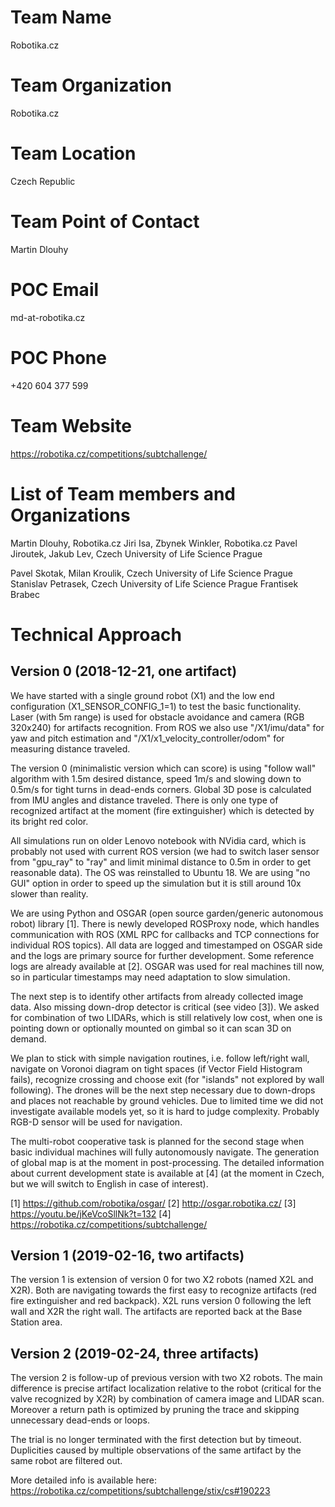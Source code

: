 # Team Name
Robotika.cz

# Team Organization
Robotika.cz

# Team Location
Czech Republic

# Team Point of Contact
Martin Dlouhy

# POC Email
md-at-robotika.cz

# POC Phone
+420 604 377 599

# Team Website
https://robotika.cz/competitions/subtchallenge/

# List of Team members and Organizations
Martin Dlouhy, Robotika.cz
Jiri Isa,
Zbynek Winkler, Robotika.cz
Pavel Jiroutek,
Jakub Lev, Czech University of Life Science Prague

Pavel Skotak,
Milan Kroulik, Czech University of Life Science Prague
Stanislav Petrasek, Czech University of Life Science Prague
Frantisek Brabec


# Technical Approach

## Version 0 (2018-12-21, one artifact)

We have started with a single ground robot (X1) and the low end configuration
(X1_SENSOR_CONFIG_1=1) to test the basic functionality. Laser (with 5m range)
is used for obstacle avoidance and camera (RGB 320x240) for artifacts
recognition. From ROS we also use "/X1/imu/data" for yaw and pitch estimation
and "/X1/x1_velocity_controller/odom" for measuring distance traveled.

The version 0 (minimalistic version which can score) is using "follow wall"
algorithm with 1.5m desired distance, speed 1m/s and slowing down to 0.5m/s for
tight turns in dead-ends corners. Global 3D pose is calculated from IMU angles
and distance traveled. There is only one type of recognized artifact at the
moment (fire extinguisher) which is detected by its bright red color.

All simulations run on older Lenovo notebook with NVidia card, which is
probably not used with current ROS version (we had to switch laser sensor from
"gpu_ray" to "ray" and limit minimal distance to 0.5m in order to get
reasonable data). The OS was reinstalled to Ubuntu 18. We are using "no GUI"
option in order to speed up the simulation but it is still around 10x slower
than reality.

We are using Python and OSGAR (open source garden/generic autonomous robot)
library [1]. There is newly developed ROSProxy node, which handles
communication with ROS (XML RPC for callbacks and TCP connections for
individual ROS topics). All data are logged and timestamped on OSGAR side and
the logs are primary source for further development.  Some reference logs are
already available at [2]. OSGAR was used for real machines till now, so in
particular timestamps may need adaptation to slow simulation.

The next step is to identify other artifacts from already collected image data.
Also missing down-drop detector is critical (see video [3]). We asked for
combination of two LIDARs, which is still relatively low cost, when one is
pointing down or optionally mounted on gimbal so it can scan 3D on demand.

We plan to stick with simple navigation routines, i.e. follow left/right wall,
navigate on Voronoi diagram on tight spaces (if Vector Field Histogram fails),
recognize crossing and choose exit (for "islands" not explored by wall
following).  The drones will be the next step necessary due to down-drops and
places not reachable by ground vehicles. Due to limited time we did not
investigate available models yet, so it is hard to judge complexity. Probably
RGB-D sensor will be used for navigation.

The multi-robot cooperative task is planned for the second stage when basic
individual machines will fully autonomously navigate. The generation of global
map is at the moment in post-processing.  The detailed information about
current development state is available at [4] (at the moment in Czech, but we
will switch to English in case of interest).

[1] https://github.com/robotika/osgar/
[2] http://osgar.robotika.cz/
[3] https://youtu.be/jKeVcoSllNk?t=132
[4] https://robotika.cz/competitions/subtchallenge/


## Version 1 (2019-02-16, two artifacts)

The version 1 is extension of version 0 for two X2 robots (named X2L and X2R).
Both are navigating towards the first easy to recognize artifacts (red fire
extinguisher and red backpack). X2L runs version 0 following the left wall and
X2R the right wall. The artifacts are reported back at the Base Station area.


## Version 2 (2019-02-24, three artifacts)

The version 2 is follow-up of previous version with two X2 robots. The main
difference is precise artifact localization relative to the robot (critical for
the valve recognized by X2R) by combination of camera image and LIDAR scan.
Moreover a return path is optimized by pruning the trace and skipping
unnecessary dead-ends or loops.

The trial is no longer terminated with the first detection but by timeout.
Duplicities caused by multiple observations of the same artifact by the same
robot are filtered out.

More detailed info is available here:
https://robotika.cz/competitions/subtchallenge/stix/cs#190223

